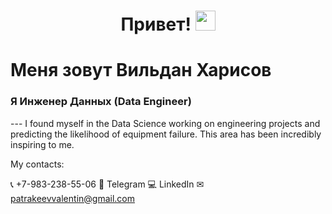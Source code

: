## 
<h1 align="center">Привет!
<img src="https://github.com/blackcater/blackcater/raw/main/images/Hi.gif" height="32"/></h1>
<h1 align="left"> Меня зовут Вильдан Харисов</h1>
<h3 align="left">Я Инженер Данных (Data Engineer)</h3>
---
I found myself in the Data Science working on engineering projects
and predicting the likelihood of equipment failure.
This area has been incredibly inspiring to me.

My contacts:

📞 +7-983-238-55-06
📲 Telegram
💻 LinkedIn
✉ patrakeevvalentin@gmail.com
<!--
**vildan-kharisov/vildan-kharisov** is a ✨ _special_ ✨ repository because its `README.md` (this file) appears on your GitHub profile.

Here are some ideas to get you started:

- 🔭 I’m currently working on ...
- 🌱 I’m currently learning ...
- 👯 I’m looking to collaborate on ...
- 🤔 I’m looking for help with ...
- 💬 Ask me about ...
- 📫 How to reach me: ...
- 😄 Pronouns: ...
- ⚡ Fun fact: ...
-->

